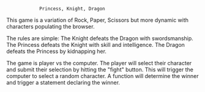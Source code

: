                 Princess, Knight, Dragon
This game is a variation of Rock, Paper, Scissors but more dynamic with characters populating the browser. 

The rules are simple:
    The Knight defeats the Dragon with swordsmanship.
    The Princess defeats the Knight with skill and intelligence.
    The Dragon defeats the Princess by kidnapping her. 

The game is player vs the computer. The player will select their character and submit their selection by hitting the "fight" button. This will trigger the computer to select a random character. A function will determine the winner and trigger a statement declaring the winner. 
